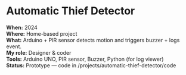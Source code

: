 # Automatic Thief Detector
**When:** 2024  
**Where:** Home-based project  
**What:** Arduino + PIR sensor detects motion and triggers buzzer + logs event.  
**My role:** Designer & coder  
**Tools:** Arduino UNO, PIR sensor, Buzzer, Python (for log viewer)  
**Status:** Prototype — code in /projects/automatic-thief-detector/code
